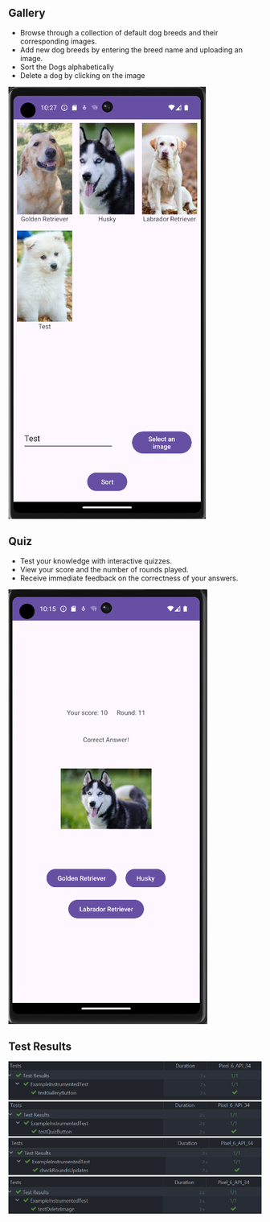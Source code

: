 ## Gallery
- Browse through a collection of default dog breeds and their corresponding images.
- Add new dog breeds by entering the breed name and uploading an image.
- Sort the Dogs alphabetically
- Delete a dog by clicking on the image
  
![Gallery](quizappgallery.png)

## Quiz
- Test your knowledge with interactive quizzes.
- View your score and the number of rounds played.
- Receive immediate feedback on the correctness of your answers.

![Quiz](quiz%20app%202.png)


## Test Results

![Test1](test1.png)
![Test2](test2.png)
![Test3](test3.png)
![Test4](test4.png)
